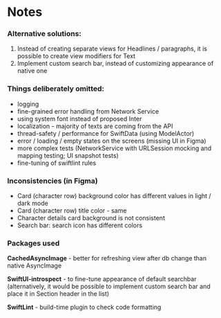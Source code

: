 #  Notes

### Alternative solutions:
1. Instead of creating separate views for Headlines / paragraphs, it is possible to create view modifiers for Text
2. Implement custom search bar, instead of customizing appearance of native one


### Things deliberately omitted: 
- logging
- fine-grained error handling from Network Service
- using system font instead of proposed Inter
- localization - majority of texts are coming from the API
- thread-safety / performance for SwiftData (using ModelActor)
- error / loading / empty states on the screens (missing UI in Figma)
- more complex tests (NetworkService with URLSession mocking and mapping testing; UI snapshot tests)
- fine-tuning of swiftlint rules


### Inconsistencies (in Figma)
- Card (character row) background color has different values in light / dark mode
- Card (character row) title color - same
- Character details card background is not consistent
- Search bar: search icon has different colors



### Packages used
**CachedAsyncImage** - better for refreshing view after db change than native AsyncImage

**SwiftUI-introspect** - to fine-tune appearance of default searchbar (alternatively, it would be possible to implement custom search bar and place it in Section header in the list)

**SwiftLint** - build-time plugin to check code formatting


